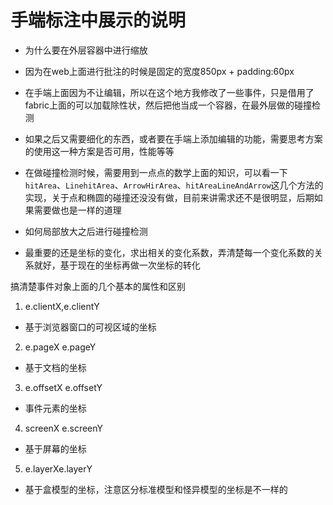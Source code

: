 # 手端标注中展示的说明

* 为什么要在外层容器中进行缩放

- 因为在web上面进行批注的时候是固定的宽度850px + padding:60px

* 在手端上面因为不让编辑，所以在这个地方我修改了一些事件，只是借用了fabric上面的可以加载除性状，然后把他当成一个容器，在最外层做的碰撞检测

- 如果之后又需要细化的东西，或者要在手端上添加编辑的功能，需要思考方案的使用这一种方案是否可用，性能等等

* 在做碰撞检测时候，需要用到一点点的数学上面的知识，可以看一下`hitArea`、`LinehitArea`、`ArrowHirArea`、`hitAreaLineAndArrow`这几个方法的实现，关于点和椭圆的碰撞还没没有做，目前来讲需求还不是很明显，后期如果需要做也是一样的道理

* 如何局部放大之后进行碰撞检测

- 最重要的还是坐标的变化，求出相关的变化系数，弄清楚每一个变化系数的关系就好，基于现在的坐标再做一次坐标的转化

搞清楚事件对象上面的几个基本的属性和区别

1. e.clientX,e.clientY

* 基于浏览器窗口的可视区域的坐标

2. e.pageX e.pageY

* 基于文档的坐标

3. e.offsetX e.offsetY

* 事件元素的坐标

4. screenX e.screenY

* 基于屏幕的坐标

5. e.layerXe.layerY

* 基于盒模型的坐标，注意区分标准模型和怪异模型的坐标是不一样的